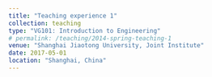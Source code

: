 ```yaml
---
title: "Teaching experience 1"
collection: teaching
type: "VG101: Introduction to Engineering"
# permalink: /teaching/2014-spring-teaching-1
venue: "Shanghai Jiaotong University, Joint Institute"
date: 2017-05-01
location: "Shanghai, China"
---
```

<!-- 
This is a description of a teaching experience. You can use markdown like any other post.

Heading 1
======

Heading 2
======

Heading 3
====== -->